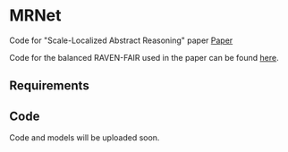 # MRNet
Code for "Scale-Localized Abstract Reasoning" paper [Paper](https://github.com/yanivbenny/MRNet) 

Code for the balanced RAVEN-FAIR used in the paper can be found [here](https://github.com/yanivbenny/MRNet).

## Requirements

## Code
Code and models will be uploaded soon.
